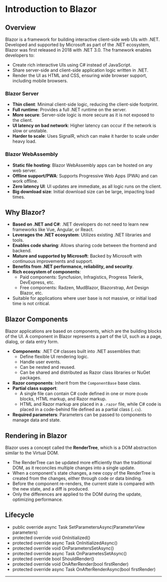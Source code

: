 # Introduction to Blazor

## Overview
Blazor is a framework for building interactive client-side web UIs with .NET. Developed and supported by Microsoft as part of the .NET ecosystem, Blazor was first released in 2018 with .NET 3.0. The framework enables developers to:
- Create rich interactive UIs using C# instead of JavaScript.
- Share server-side and client-side application logic written in .NET.
- Render the UI as HTML and CSS, ensuring wide browser support, including mobile browsers.

### Blazor Server
- **Thin client**: Minimal client-side logic, reducing the client-side footprint.
- **Full runtime**: Provides a full .NET runtime on the server.
- **More secure**: Server-side logic is more secure as it is not exposed to the client.
- **UI latency on bad network**: Higher latency can occur if the network is slow or unstable.
- **Harder to scale**: Uses SignalR, which can make it harder to scale under heavy load.

### Blazor WebAssembly
- **Static file hosting**: Blazor WebAssembly apps can be hosted on any web server.
- **Offline support/PWA**: Supports Progressive Web Apps (PWA) and can work offline.
- **Zero latency UI**: UI updates are immediate, as all logic runs on the client.
- **Big download size**: Initial download size can be large, impacting load times.

## Why Blazor?
- **Based on .NET and C#**: .NET developers do not need to learn new frameworks like Vue, Angular, or React.
- **Leverages the .NET ecosystem**: Utilizes existing .NET libraries and tools.
- **Enables code sharing**: Allows sharing code between the frontend and backend.
- **Mature and supported by Microsoft**: Backed by Microsoft with continuous improvements and support.
- **Benefits from .NET performance, reliability, and security**.
- **Rich ecosystem of components**:
  - Paid components: Syncfusion, Infragistics, Progress Telerik, DevExpress, etc.
  - Free components: Radzen, MudBlazor, Blazorstrap, Ant Design Blazor, etc.
- Suitable for applications where user base is not massive, or initial load time is not critical.

## Blazor Components
Blazor applications are based on components, which are the building blocks of the UI. A component in Blazor represents a part of the UI, such as a page, dialog, or data entry form.

- **Components**: .NET C# classes built into .NET assemblies that:
  - Define flexible UI rendering logic.
  - Handle user events.
  - Can be nested and reused.
  - Can be shared and distributed as Razor class libraries or NuGet packages.
- **Razor components**: Inherit from the `ComponentBase` base class.
- **Partial class support**:
  - A single file can contain C# code defined in one or more `@code` blocks, HTML markup, and Razor markup.
  - HTML and Razor markup are placed in a `.razor` file, while C# code is placed in a code-behind file defined as a partial class (`.cs`).
- **Required parameters**: Parameters can be passed to components to manage data and state.

## Rendering in Blazor
Blazor uses a concept called the **RenderTree**, which is a DOM abstraction similar to the Virtual DOM. 

- The RenderTree can be updated more efficiently than the traditional DOM, as it reconciles multiple changes into a single update.
- When a component's state changes, a new copy of the RenderTree is created from the changes, either through code or data binding.
- Before the component re-renders, the current state is compared with the new state, and a diff is produced.
- Only the differences are applied to the DOM during the update, optimizing performance.

## Lifecycle 
- public override async Task SetParametersAsync(ParameterView parameters)
- protected override void OnInitialized()
- protected override async Task OnInitializedAsync()
- protected override void OnParametersSetAsync()
- protected override async Task OnParametesSetAsync()
- protected override bool ShouldRender()
- protected override void OnAfterRender(bool firstRender)
- protected override async Task OnAfterRenderAsync(bool firstRender)
---


